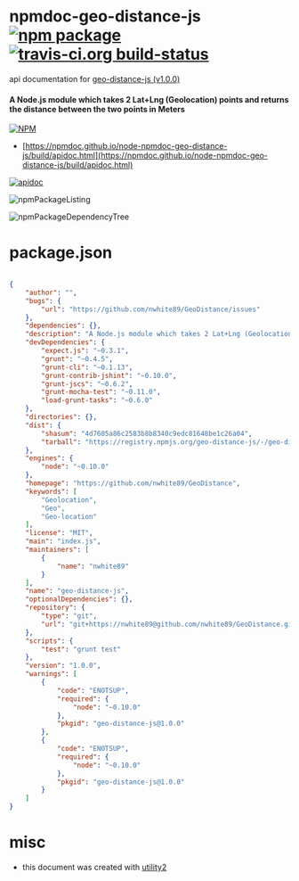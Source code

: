 # npmdoc-geo-distance-js [![npm package](https://img.shields.io/npm/v/npmdoc-geo-distance-js.svg?style=flat-square)](https://www.npmjs.org/package/npmdoc-geo-distance-js) [![travis-ci.org build-status](https://api.travis-ci.org/npmdoc/node-npmdoc-geo-distance-js.svg)](https://travis-ci.org/npmdoc/node-npmdoc-geo-distance-js)

api documentation for  [geo-distance-js (v1.0.0)](https://github.com/nwhite89/GeoDistance)
#### A Node.js module which takes 2 Lat+Lng (Geolocation) points and returns the distance between the two points in Meters

[![NPM](https://nodei.co/npm/geo-distance-js.png?downloads=true&downloadRank=true&stars=true)](https://www.npmjs.com/package/geo-distance-js)

- [https://npmdoc.github.io/node-npmdoc-geo-distance-js/build/apidoc.html](https://npmdoc.github.io/node-npmdoc-geo-distance-js/build/apidoc.html)

[![apidoc](https://npmdoc.github.io/node-npmdoc-geo-distance-js/build/screenCapture.buildCi.browser.%252Ftmp%252Fbuild%252Fapidoc.html.png)](https://npmdoc.github.io/node-npmdoc-geo-distance-js/build/apidoc.html)

![npmPackageListing](https://npmdoc.github.io/node-npmdoc-geo-distance-js/build/screenCapture.npmPackageListing.svg)

![npmPackageDependencyTree](https://npmdoc.github.io/node-npmdoc-geo-distance-js/build/screenCapture.npmPackageDependencyTree.svg)



# package.json

```json

{
    "author": "",
    "bugs": {
        "url": "https://github.com/nwhite89/GeoDistance/issues"
    },
    "dependencies": {},
    "description": "A Node.js module which takes 2 Lat+Lng (Geolocation) points and returns the distance between the two points in Meters",
    "devDependencies": {
        "expect.js": "~0.3.1",
        "grunt": "~0.4.5",
        "grunt-cli": "~0.1.13",
        "grunt-contrib-jshint": "~0.10.0",
        "grunt-jscs": "~0.6.2",
        "grunt-mocha-test": "~0.11.0",
        "load-grunt-tasks": "~0.6.0"
    },
    "directories": {},
    "dist": {
        "shasum": "4d7605a86c2583b8b8340c9edc81648be1c26a04",
        "tarball": "https://registry.npmjs.org/geo-distance-js/-/geo-distance-js-1.0.0.tgz"
    },
    "engines": {
        "node": "~0.10.0"
    },
    "homepage": "https://github.com/nwhite89/GeoDistance",
    "keywords": [
        "Geolocation",
        "Geo",
        "Geo-location"
    ],
    "license": "MIT",
    "main": "index.js",
    "maintainers": [
        {
            "name": "nwhite89"
        }
    ],
    "name": "geo-distance-js",
    "optionalDependencies": {},
    "repository": {
        "type": "git",
        "url": "git+https://nwhite89@github.com/nwhite89/GeoDistance.git"
    },
    "scripts": {
        "test": "grunt test"
    },
    "version": "1.0.0",
    "warnings": [
        {
            "code": "ENOTSUP",
            "required": {
                "node": "~0.10.0"
            },
            "pkgid": "geo-distance-js@1.0.0"
        },
        {
            "code": "ENOTSUP",
            "required": {
                "node": "~0.10.0"
            },
            "pkgid": "geo-distance-js@1.0.0"
        }
    ]
}
```



# misc
- this document was created with [utility2](https://github.com/kaizhu256/node-utility2)
